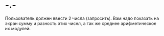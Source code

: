# -.-
Пользователь должен ввести 2 числа (запросить). Вам надо показать на экран сумму и разность этих чисел, а так же среднее арифметическое их модулей.
